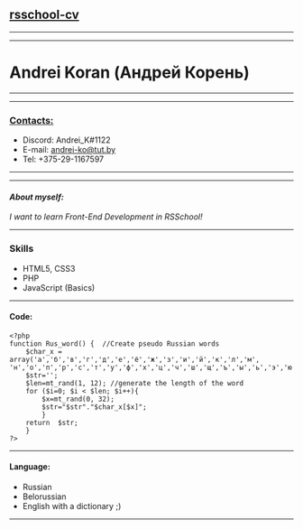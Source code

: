 ## [rsschool-cv](#)
***
***
# Andrei Koran (Андрей Корень)
---
---
### [Contacts:](#)
  * Discord: Andrei_K#1122
  * E-mail: andrei-ko@tut.by
  * Tel: +375-29-1167597

***
***
#### _About myself:_
_I want to learn Front-End Development in RSSchool!_ 

***
### Skills
+ HTML5, CSS3
+ PHP
+ JavaScript (Basics)

***
 #### Code:
    <?php 
    function Rus_word() {  //Create pseudo Russian words
        $char_x = array('а','б','в','г','д','е','ё','ж','з','и','й','к','л','м', 'н','о','п','р','с','т','у','ф','х','ц','ч','ш','щ','ъ','ы','ь','э','ю','я');
        $str='';
        $len=mt_rand(1, 12); //generate the length of the word
        for ($i=0; $i < $len; $i++){ 
            $x=mt_rand(0, 32);
            $str="$str"."$char_x[$x]";
            }
        return  $str;
        }
    ?>
***
#### Language:
- Russian
- Belorussian
- English with a dictionary ;)
 - - - 

